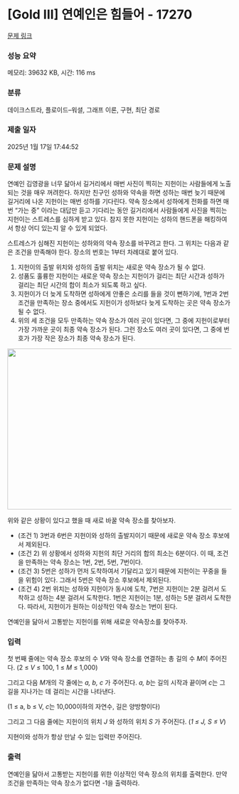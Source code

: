 # [Gold III] 연예인은 힘들어 - 17270 

[문제 링크](https://www.acmicpc.net/problem/17270) 

### 성능 요약

메모리: 39632 KB, 시간: 116 ms

### 분류

데이크스트라, 플로이드–워셜, 그래프 이론, 구현, 최단 경로

### 제출 일자

2025년 1월 17일 17:44:52

### 문제 설명

<p>연예인 김영광을 너무 닮아서 길거리에서 매번 사진이 찍히는 지헌이는 사람들에게 노출되는 것을 매우 꺼려한다. 하지만 친구인 성하와 약속을 하면 성하는 매번 늦기 때문에 길거리에 나온 지헌이는 매번 성하를 기다린다. 약속 장소에서 성하에게 전화를 하면 매번 “가는 중” 이라는 대답만 듣고 기다리는 동안 길거리에서 사람들에게 사진을 찍히는 지헌이는 스트레스를 심하게 받고 있다. 참지 못한 지헌이는 성하의 핸드폰을 해킹하여서 항상 어디 있는지 알 수 있게 되었다.</p>

<p>스트레스가 심해진 지헌이는 성하와의 약속 장소를 바꾸려고 한다. 그 위치는 다음과 같은 조건을 만족해야 한다. 장소의 번호는 1부터 차례대로 붙어 있다.</p>

<ol>
	<li>지헌이의 출발 위치와 성하의 출발 위치는 새로운 약속 장소가 될 수 없다.</li>
	<li>성품도 훌륭한 지헌이는 새로운 약속 장소는 지헌이가 걸리는 최단 시간과 성하가 걸리는 최단 시간의 합이 최소가 되도록 하고 싶다.</li>
	<li>지헌이가 더 늦게 도착하면 성하에게 안좋은 소리를 들을 것이 뻔하기에, 1번과 2번 조건을 만족하는 장소 중에서도 지헌이가 성하보다 늦게 도착하는 곳은 약속 장소가 될 수 없다.</li>
	<li>위의 세 조건을 모두 만족하는 약속 장소가 여러 곳이 있다면, 그 중에 지헌이로부터 가장 가까운 곳이 최종 약속 장소가 된다. 그런 장소도 여러 곳이 있다면, 그 중에 번호가 가장 작은 장소가 최종 약속 장소가 된다.</li>
</ol>

<p style="text-align: center;"><img alt="" src="https://upload.acmicpc.net/fe6c7237-d6f3-417c-9eeb-a368228bc999/-/preview/" style="height: 362px; width: 600px;"><br>
 </p>

<p>위와 같은 상황이 있다고 했을 때 새로 바꿀 약속 장소를 찾아보자.</p>

<ul>
	<li>(조건 1) 3번과 6번은 지헌이와 성하의 출발지이기 때문에 새로운 약속 장소 후보에서 제외된다.</li>
	<li>(조건 2) 위 상황에서 성하와 지헌의 최단 거리의 합의 최소는 6분이다. 이 때, 조건을 만족하는 약속 장소는 1번, 2번, 5번, 7번이다.</li>
	<li>(조건 3) 5번은 성하가 먼저 도착하여서 기달리고 있기 때문에 지헌이는 꾸중을 들을 위험이 있다. 그래서 5번은 약속 장소 후보에서 제외된다.</li>
	<li>(조건 4) 2번 위치는 성하와 지헌이가 동시에 도착, 7번은 지헌이는 2분 걸려서 도착하고 성하는 4분 걸려서 도착한다. 1번은 지헌이는 1분, 성하는 5분 걸려서 도착한다. 따라서, 지헌이가 원하는 이상적인 약속 장소는 1번이 된다.</li>
</ul>

<p>연예인을 닮아서 고통받는 지헌이를 위해 새로운 약속장소를 찾아주자.</p>

### 입력 

 <p>첫 번째 줄에는 약속 장소 후보의 수 <em>V</em>와 약속 장소를 연결하는 총 길의 수 <em>M</em>이 주어진다. (2 ≤ <em>V</em> ≤ 100, 1 ≤ <em>M</em> ≤ 1,000)</p>

<p>그리고 다음 <em>M</em>개의 각 줄에는 <em>a, b, c</em> 가 주어진다. <em>a, b</em>는 길의 시작과 끝이며 <em>c</em>는 그 길을 지나가는 데 걸리는 시간을 나타낸다.</p>

<p>(1 ≤ a, b ≤ V, <em>c</em>는 10,000이하의 자연수, 길은 양방향이다)</p>

<p>그리고 그 다음 줄에는 지헌이의 위치 <em>J </em>와 성하의 위치 <em>S </em>가 주어진다. (<em>1 ≤ J, S ≤ V</em>)</p>

<p>지현이와 성하가 항상 만날 수 있는 입력만 주어진다.</p>

### 출력 

 <p>연예인을 닮아서 고통받는 지헌이를 위한 이상적인 약속 장소의 위치를 출력한다. 만약 조건을 만족하는 약속 장소가 없다면 -1을 출력하라.</p>

